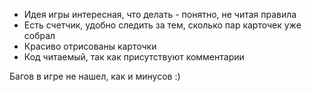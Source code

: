 + Идея игры интересная, что делать - понятно, не читая правила
+ Есть счетчик, удобно следить за тем, сколько пар карточек уже собрал
+ Красиво отрисованы карточки
+ Код читаемый, так как присутствуют комментарии

Багов в игре не нашел, как и минусов :)